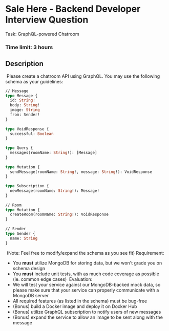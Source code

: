 # Sale Here - Backend Developer Interview Question

Task: GraphQL-powered Chatroom

### Time limit: 3 hours

## Description

​ Please create a chatroom API using GraphQL. You may use the following schema
as your guidelines: ​

```graphql
// Message
type Message {
  id: String!
  body: String!
  image: String
  from: Sender!
}
​
type VoidResponse {
  successful: Boolean
}
​
type Query {
  messages(roomName: String!): [Message]
}
​
type Mutation {
  sendMessage(roomName: String!, message: String!): VoidResponse
}
​
type Subscription {
  newMessage(roomName: String!): Message!
}
​
// Room
type Mutation {
  createRoom(roomName: String!): VoidResponse
}
​
// Sender
type Sender {
  name: String
}
```

​ (Note: Feel free to modify/expand the schema as you see fit) ​ Requirement: ​

- You **must** utilize MongoDB for storing data, but we won't grade you on
  schema design
- You **must** include unit tests, with as much code coverage as possible (ie.
  common edge cases) ​ Evaluation: ​
- We will test your service against our MongoDB-backed mock data, so please make
  sure that your service can properly communicate with a MongoDB server
- All required features (as listed in the schema) must be bug-free
- (Bonus) build a Docker image and deploy it on Docker Hub
- (Bonus) utilize GraphQL subscription to notify users of new messages
- (Bonus) expand the service to allow an image to be sent along with the message
